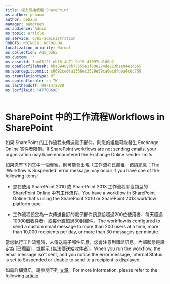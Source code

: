 ```yaml
---
title: 線上開始使用 SharePoint
ms.author: pebaum
author: pebaum
manager: pamgreen
ms.audience: Admin
ms.topic: article
ms.service: o365-administration
ROBOTS: NOINDEX, NOFOLLOW
localization_priority: Normal
ms.collection: Adm_O365
ms.custom: ''
ms.assetid: 7ae05f21-eb16-4d71-9e19-4f097eb100d2
ms.openlocfilehash: bba89489cb75555e1f508224de223bee04e1d665
ms.sourcegitcommit: c6692ce0fa1358ec3529e59ca0ecdfdea4cdc759
ms.translationtype: MT
ms.contentlocale: zh-TW
ms.lasthandoff: 09/14/2020
ms.locfileid: "47700698"
---
```

# <a name="workflows-in-sharepoint"></a><span data-ttu-id="fe678-102">SharePoint 中的工作流程</span><span class="sxs-lookup"><span data-stu-id="fe678-102">Workflows in SharePoint</span></span>

<span data-ttu-id="fe678-103">如果 SharePoint 的工作流程未傳送電子郵件，則您的組織可能發生 Exchange Online 寄件者限制。</span><span class="sxs-lookup"><span data-stu-id="fe678-103">If SharePoint workflows are not sending emails, your organization may have encountered the Exchange Online sender limits.</span></span>

<span data-ttu-id="fe678-104">如果您有下列其中一個專案，則可能會出現「工作流程已擱置」錯誤訊息：</span><span class="sxs-lookup"><span data-stu-id="fe678-104">The 'Workflow is Suspended' error message may occur if you have one of the following items:</span></span>

- <span data-ttu-id="fe678-105">您在使用 SharePoint 2010 或 SharePoint 2013 工作流程平臺類型的 SharePoint Online 中有工作流程。</span><span class="sxs-lookup"><span data-stu-id="fe678-105">You have a workflow in SharePoint Online that's using the SharePoint 2010 or SharePoint 2013 workflow platform type.</span></span>

- <span data-ttu-id="fe678-106">工作流程設定為一次傳送自訂的電子郵件訊息給超過200位使用者、每天超過10000個收件者，或每分鐘超過30封郵件。</span><span class="sxs-lookup"><span data-stu-id="fe678-106">The workflow is configured to send a custom email message to more than 200 users at a time, more than 10,000 recipients per day, or more than 30 messages per minute.</span></span>

<span data-ttu-id="fe678-107">當您執行工作流程時，未傳送電子郵件訊息，您會注意到錯誤訊息，內部狀態是設定為 [已擱置]，或顯示 [無法傳送給收件者]。</span><span class="sxs-lookup"><span data-stu-id="fe678-107">When you run the workflow, the email message isn't sent, and you notice the error message, Internal Status is set to Suspended or Unable to send to a recipient is displayed.</span></span>

<span data-ttu-id="fe678-108">如需詳細資訊，請參閱下列 [文章](https://docs.microsoft.com/sharepoint/support/workflows/configured-workflow-fails-running)。</span><span class="sxs-lookup"><span data-stu-id="fe678-108">For more information, please refer to the following [article](https://docs.microsoft.com/sharepoint/support/workflows/configured-workflow-fails-running).</span></span>

